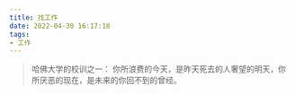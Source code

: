 ```yaml
---
title: 找工作
date: 2022-04-30 16:17:18
tags:
- 工作
---
```



> 哈佛大学的校训之一： 你所浪费的今天，是昨天死去的人奢望的明天，你所厌恶的现在，是未来的你回不到的曾经。

